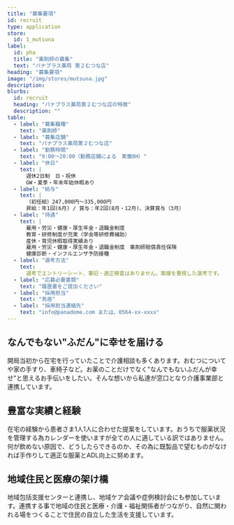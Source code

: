 ```yaml
---
title: "募集要項"
id: recruit
type: application
store:
  id: 1_mutsuna
label:
  id: pha
  title: "薬剤師の募集"
  text: "パナプラス薬局 第２むつな店"
heading: "募集要項"
image: "/img/stores/mutsuna.jpg"
description:
blurbs:
  id: recruit
  heading: "パナプラス薬局第２むつな店の特徴"
  description: ""
table:
  - label: "募集職種"
    text: "薬剤師"
  - label: "募集店舗"
    text: "パナプラス薬局第２むつな店"
  - label: "勤務時間"
    text: "9:00～20:00（勤務店舗による　実働8H）"
  - label: "休日"
    text: |
      週休2日制　日・祝休  
      GW・夏季・年末年始休暇あり
  - label: "給与"
    text: |
      （初任給）247,000円〜335,000円  
      昇給：年1回(6月) / 賞与：年2回(8月・12月)、決算賞与（3月）
  - label: "待遇"
    text: |
      雇用・労災・健康・厚生年金・退職金制度  
      教育・研修制度が充実（学会等研修費補助）  
      産休・育児休暇取得実績あり  
      雇用・労災・健康・厚生年金・退職金制度　薬剤師賠償責任保険  
      健康診断・インフルエンザ予防接種
  - label: "選考方法"
    text:
      選考でエントリーシート、筆記・適正検査はありません。面接を重視した選考です。
  - label: "応募必要書類"
    text: "履歴書をご提出ください"
  - label: "採用担当"
    text: "鳥居"
  - label: "採用担当連絡先"
    text: "info@panadome.com または、0564-xx-xxxx"
---
```


## なんでもない"ふだん"に幸せを届ける

開局当初から在宅を行っていたことで介護相談も多くあります。おむつについてや家の手すり、車椅子など。お薬のことだけでなく"なんでもないふだんが幸せ"と思えるお手伝いをしたい。そんな想いから私達が窓口となり介護事業部と連携しています。


## 豊富な実績と経験

在宅の経験から患者さま1人1人に合わせた提案をしています。おうちで服薬状況を管理する為カレンダーを使いますが全ての人に適している訳ではありません。何が飲めない原因で、どうしたらできるのか、その為に既製品で望むものがなければ手作りして適正な服薬とADL向上に努めます。


## 地域住民と医療の架け橋

地域包括支援センターと連携し、地域ケア会議や症例検討会にも参加しています。連携する事で地域の住民と医療・介護・福祉関係者がつながり、自然に関われる場をつくることで住民の自立した生活を支援しています。

